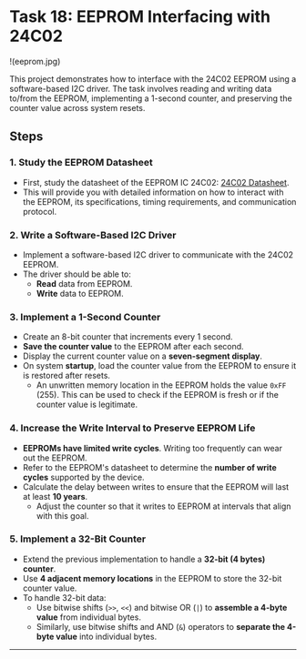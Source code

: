 # Task 18: EEPROM Interfacing with 24C02

!(eeprom.jpg)

This project demonstrates how to interface with the 24C02 EEPROM using a software-based I2C driver. The task involves reading and writing data to/from the EEPROM, implementing a 1-second counter, and preserving the counter value across system resets.

## Steps

### 1. Study the EEPROM Datasheet
- First, study the datasheet of the EEPROM IC 24C02: [24C02 Datasheet](http://ww1.microchip.com/downloads/en/DeviceDoc/21202j.pdf).
- This will provide you with detailed information on how to interact with the EEPROM, its specifications, timing requirements, and communication protocol.

### 2. Write a Software-Based I2C Driver
- Implement a software-based I2C driver to communicate with the 24C02 EEPROM.
- The driver should be able to:
  - **Read** data from EEPROM.
  - **Write** data to EEPROM.

### 3. Implement a 1-Second Counter
- Create an 8-bit counter that increments every 1 second.
- **Save the counter value** to the EEPROM after each second.
- Display the current counter value on a **seven-segment display**.
- On system **startup**, load the counter value from the EEPROM to ensure it is restored after resets.
  - An unwritten memory location in the EEPROM holds the value `0xFF` (255). This can be used to check if the EEPROM is fresh or if the counter value is legitimate.

### 4. Increase the Write Interval to Preserve EEPROM Life
- **EEPROMs have limited write cycles**. Writing too frequently can wear out the EEPROM.
- Refer to the EEPROM's datasheet to determine the **number of write cycles** supported by the device.
- Calculate the delay between writes to ensure that the EEPROM will last at least **10 years**.
  - Adjust the counter so that it writes to EEPROM at intervals that align with this goal.

### 5. Implement a 32-Bit Counter
- Extend the previous implementation to handle a **32-bit (4 bytes) counter**.
- Use **4 adjacent memory locations** in the EEPROM to store the 32-bit counter value.
- To handle 32-bit data:
  - Use bitwise shifts (`>>`, `<<`) and bitwise OR (`|`) to **assemble a 4-byte value** from individual bytes.
  - Similarly, use bitwise shifts and AND (`&`) operators to **separate the 4-byte value** into individual bytes.

---

